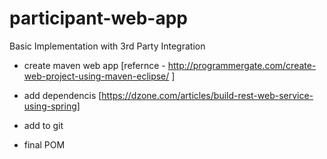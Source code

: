 # participant-web-app
Basic Implementation with 3rd Party Integration



- create maven web app [refernce - http://programmergate.com/create-web-project-using-maven-eclipse/ ]
- add dependencis [https://dzone.com/articles/build-rest-web-service-using-spring]
- add to git
- final POM

	<!--
  <properties>
    <project.build.sourceEncoding>UTF-8</project.build.sourceEncoding>
    <maven.compiler.source>1.7</maven.compiler.source>
    <maven.compiler.target>1.7</maven.compiler.target>
      <springframework.version>4.3.0.RELEASE</springframework.version>
        <jackson.library>2.7.5</jackson.library>
  </properties>

  <dependencies>
  
  
	

<dependency>
    <groupId>org.hibernate</groupId>
    <artifactId>hibernate-core</artifactId>
    <version>5.2.8.Final</version>
</dependency>
	
	
	
<dependency>
    <groupId>org.slf4j</groupId>
    <artifactId>slf4j-api</artifactId>
    <version>1.7.25</version>
</dependency>
	
	
	
  <dependency>
            <groupId>org.springframework</groupId>
            <artifactId>spring-core</artifactId>
            <version>${springframework.version}</version>
        </dependency>
        <dependency>
            <groupId>org.springframework</groupId>
            <artifactId>spring-web</artifactId>
            <version>${springframework.version}</version>
        </dependency>
        <dependency>
            <groupId>org.springframework</groupId>
            <artifactId>spring-webmvc</artifactId>
            <version>${springframework.version}</version>
        </dependency>
        <dependency>
            <groupId>javax.servlet</groupId>
            <artifactId>javax.servlet-api</artifactId>
            <version>3.1.0</version>
        </dependency>
        <dependency>
            <groupId>com.fasterxml.jackson.core</groupId>
            <artifactId>jackson-databind</artifactId>
            <version>${jackson.library}</version>
        </dependency>
  
  
    <dependency>
      <groupId>junit</groupId>
      <artifactId>junit</artifactId>
      <version>4.11</version>
      <scope>test</scope>
    </dependency>
  
  
  </dependencies>
-->
